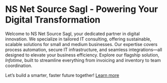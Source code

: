 # NS Net Source Sagl - Powering Your Digital Transformation

Welcome to NS Net Source Sagl, your dedicated partner in digital innovation. We specialize in tailored IT consulting, offering sustainable, scalable solutions for small and medium businesses. Our expertise covers process automation, secure IT infrastructure, and seamless integrations—all designed to elevate your business efficiency. Explore our flagship solution, *Infotime*, built to streamline everything from invoicing and inventory to team coordination.



Let’s build a smarter, faster future together! [Learn more](https://nsource.framer.website/)

